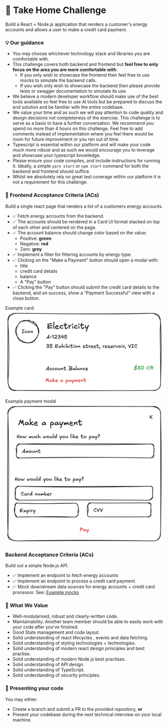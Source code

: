 # 🧪 Take Home Challenge

Build a React + Node.js application that renders a customer's energy accounts and allows a user to make a credit card payment.

### 💡 Our guidance
- You may choose whichever technology stack and libraries you are comfortable with.
- This challenge covers both backend and frontend but **feel free to only focus on the area you are more comfortable with**.
    - If you only wish to showcase the frontend then feel free to use mocks to simulate the backend calls.
    - If you wish only wish to showcase the backend then please provide tests or swagger documentation to simulate its use.
- We believe a modern developer workflow should make use of the best tools available so feel free to use AI tools but be prepared to discuss the end solution and be familiar with the entire codebase.
- We value your time and as such we will pay attention to code quality and design decisions not completeness of the exercise.  This challenge is to serve as a basis to have a further conversation. We recommend you spend no more than 4 hours on this challenge. Feel free to add comments instead of implementation where you feel there would be room for future improvement or you ran out of time.
- Typescript is essential within our platform and will make your code much more robust and as such we would encourage you to leverage and showcase your typescript knowledge.
- Please ensure your code compiles, and include instructions for running it. Ideally, a simple `yarn start` or  `npm start` command for both the backend and frontend should suffice.
- Whilst we absolutely rely on great test coverage within our platform it is not a requirement for this challenge.

### 🎨 Frontend Acceptance Criteria (ACs)

Build a single react page that renders a list of a customers energy accounts.
- ✅ Fetch energy accounts from the backend.
- ✅ The accounts should be rendered in a Card UI format stacked on top of each other and centered on the page.
- ✅ The account balance should change color based on the value:
    - Positive: **green**
    - Negative: **red**
    - Zero: **grey**
- ✅ Implement a filter for filtering accounts by energy type.
- ✅ Clicking on the "Make a Payment" button should open a modal with:
    - title
    - credit card details
    - balance
    - A "Pay" button
- ✅ Clicking the "Pay" button should submit the credit card details to the backend, and on success, show a “Payment Successful” view with a close button.

Example card:<br/>
<img src="./example-ui/example-card.png" alt="card-example" width="640"/>


Example payment modal<br/>
<img src="./example-ui/example-modal.png" alt="modal-example" width="640"/>

### Backend Acceptance Criteria (ACs)

Build out a simple Node.js API.
- ✅ Implement an endpoint to fetch energy accounts
- ✅ Implement an endpoint to process a credit card payment.
- ✅ Mock downstream data sources for energy accounts + credit card processor. See: [Example mocks](./example-mocks/api-example.ts)


### 💎 What We Value

- Well-modularised, robust and clearly-written code.
- Maintainability. Another team member should be able to easily work with your code after you've finished.
- Good State management and code layout.
- Solid understanding of react lifecycles , events and data fetching.
- Solid understanding of styling technologies + technologies.
- Solid understanding of modern react design principles and best practise.
- Solid understanding of modern Node.js best practises.
- Solid understanding of API design.
- Solid understanding of TypeScript.
- Solid understanding of security principles.

### 🚀 Presenting your code

You may either:

- Create a branch and submit a PR to the provided repository, **or**
- Present your codebase during the next technical interview on your local machine.